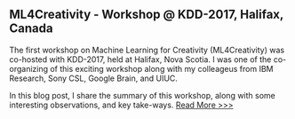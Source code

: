 ## ML4Creativity - Workshop @ KDD-2017, Halifax, Canada

The first workshop on Machine Learning for Creativity (ML4Creativity) was co-hosted with KDD-2017, held at Halifax, Nova Scotia. I was one of the co-organizing of this exciting workshop along with my colleageus from IBM Research, Sony CSL, Google Brain, and UIUC.

In this blog post, I share the summary of this workshop, along with some interesting observations, and key take-ways. [Read More >>>](blogs/ml4creativity.md)
